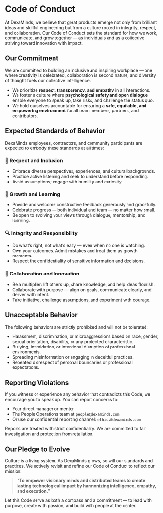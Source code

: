 # Code of Conduct

At DexaMinds, we believe that great products emerge not only from brilliant ideas and skillful engineering but from a culture rooted in integrity, respect, and collaboration. Our Code of Conduct sets the standard for how we work, communicate, and grow together — as individuals and as a collective striving toward innovation with impact.

## Our Commitment

We are committed to building an inclusive and inspiring workplace — one where creativity is celebrated, collaboration is second nature, and diversity of thought fuels our collective intelligence.

- We prioritize **respect, transparency, and empathy** in all interactions.
- We foster a culture where **psychological safety and open dialogue** enable everyone to speak up, take risks, and challenge the status quo.
- We hold ourselves accountable for ensuring a **safe, equitable, and empowering environment** for all team members, partners, and contributors.

## Expected Standards of Behavior

DexaMinds employees, contractors, and community participants are expected to embody these standards at all times:

### 🤝 Respect and Inclusion

- Embrace diverse perspectives, experiences, and cultural backgrounds.
- Practice active listening and seek to understand before responding.
- Avoid assumptions; engage with humility and curiosity.

### 🌱 Growth and Learning

- Provide and welcome constructive feedback generously and gracefully.
- Celebrate progress — both individual and team — no matter how small.
- Be open to evolving your views through dialogue, mentorship, and learning.

### 🔍 Integrity and Responsibility

- Do what’s right, not what’s easy — even when no one is watching.
- Own your outcomes. Admit mistakes and treat them as growth moments.
- Respect the confidentiality of sensitive information and decisions.

### 🧠 Collaboration and Innovation

- Be a multiplier: lift others up, share knowledge, and help ideas flourish.
- Collaborate with purpose — align on goals, communicate clearly, and deliver with intent.
- Take initiative, challenge assumptions, and experiment with courage.

## Unacceptable Behavior

The following behaviors are strictly prohibited and will not be tolerated:

- Harassment, discrimination, or microaggressions based on race, gender, sexual orientation, disability, or any protected characteristic.
- Bullying, intimidation, or intentional disruption of professional environments.
- Spreading misinformation or engaging in deceitful practices.
- Repeated disrespect of personal boundaries or professional expectations.

## Reporting Violations

If you witness or experience any behavior that contradicts this Code, we encourage you to speak up. You can report concerns to:

- Your direct manager or mentor
- The People Operations team at `people@dexaminds.com`
- Or use our confidential reporting channel: `ethics@dexaminds.com`

Reports are treated with strict confidentiality. We are committed to fair investigation and protection from retaliation.

## Our Pledge to Evolve

Culture is a living system. As DexaMinds grows, so will our standards and practices. We actively revisit and refine our Code of Conduct to reflect our mission:

> **“To empower visionary minds and distributed teams to create lasting technological impact by harmonizing intelligence, empathy, and execution.”**

Let this Code serve as both a compass and a commitment — to lead with purpose, create with passion, and build with people at the center.
